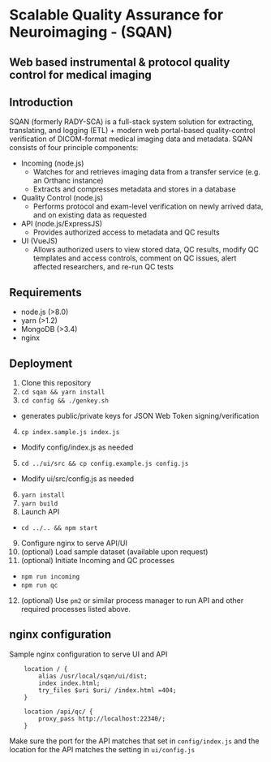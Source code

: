 # Scalable Quality Assurance for Neuroimaging - (SQAN)
## Web based instrumental & protocol quality control for medical imaging

## Introduction

SQAN (formerly RADY-SCA) is a full-stack system solution for extracting, translating, and logging (ETL) + modern web portal-based quality-control verification of DICOM-format medical imaging data and metadata. SQAN consists of four principle components:


* Incoming (node.js)
  * Watches for and retrieves imaging data from a transfer service (e.g. an Orthanc instance)
  * Extracts and compresses metadata and stores in a database
* Quality Control (node.js)
  * Performs protocol and exam-level verification on newly arrived data, and on existing data as requested
* API (node.js/ExpressJS)
  * Provides authorized access to metadata and QC results
* UI (VueJS)
  * Allows authorized users to view stored data, QC results, modify QC templates and access controls, comment on QC issues, alert affected researchers, and re-run QC tests
  
  
## Requirements

* node.js (>8.0)
* yarn (>1.2)
* MongoDB (>3.4)
* nginx


## Deployment

1.  Clone this repository
2.  `cd sqan && yarn install`
3.  `cd config && ./genkey.sh`
  * generates public/private keys for JSON Web Token signing/verification
4.  `cp index.sample.js index.js`
  * Modify config/index.js as needed
5. `cd ../ui/src && cp config.example.js config.js`
  * Modify ui/src/config.js as needed
6.  `yarn install`
7.  `yarn build`
8.  Launch API
  * `cd ../.. && npm start` 
9.  Configure nginx to serve API/UI 
10.  (optional) Load sample dataset (available upon request)
11.  (optional) Initiate Incoming and QC processes
  * `npm run incoming`
  * `npm run qc`
12. (optional) Use `pm2` or similar process manager to run API and other required processes listed above.


## nginx configuration

Sample nginx configuration to serve UI and API
  
```
    location / {
        alias /usr/local/sqan/ui/dist;
        index index.html;
        try_files $uri $uri/ /index.html =404;
    }
    
    location /api/qc/ {
        proxy_pass http://localhost:22340/;
    }
```

Make sure the port for the API matches that set in `config/index.js` and the location for the API matches the setting in `ui/config.js`
